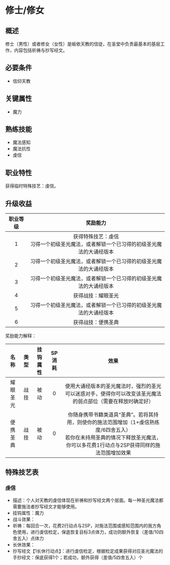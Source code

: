 # 修士/修女

## 概述

修士（男性）或者修女（女性）是皈依天教的信徒，在圣堂中负责最基本的基层工作，内容包括祈祷与抄写经文。

## 必要条件

* 信仰天教

## 关键属性

* 魔力

## 熟练技能

* 魔法感知
* 魔法抗性
* 虔信
  
## 职业特性

获得临时特殊技艺：虔信。

## 升级收益

职业等级|奖励能力
:--:|:--:
1|获得特殊技艺：虔信<br>习得一个初级圣光魔法，或者解锁一个已习得的初级圣光魔法的大诵经版本
2|习得一个初级圣光魔法，或者解锁一个已习得的初级圣光魔法的大诵经版本
3|习得一个初级圣光魔法，或者解锁一个已习得的初级圣光魔法的大诵经版本
4|获得战技：耀眼圣光
5|习得一个初级圣光魔法，或者解锁一个已习得的初级圣光魔法的大诵经版本
6|获得战技：便携圣典

奖励能力解释：

名称|类型|挂钩属性|SP消耗|效果
:--:|:--:|:--:|:--:|:--:
耀眼圣光|战技|被动|0|使用大诵经版本的圣光魔法时，强烈的圣光可以迷惑对手，使得你可以改变该圣光魔法的弱点部位（需要在释放时确定好）
便携圣典|战技|被动|0|你随身携带书籍类道具“圣典”。若将其持用，则使你的施法范围增加（1+虔信熟练度/6四舍五入）<br>若你在未持用圣典的情况下释放圣光魔法，你可以多花费1行动点与2SP获得同样的施法范围增加效果

## 特殊技艺表

### 虔信

* 描述：个人对天教的虔信体现在祈祷和抄写经文两个层面。每一种圣光魔法都需要施法者抄写经文才能够使用。
* 挂钩属性：魔力
* 战斗效果：
* 祈祷：每回合一次，花费2行动点与2SP，对施法范围或感知范围内的我方角色使用，进行虔信检定，保底恢复目标3点体力，成功则额外恢复（差值/10四舍五入）点体力
* 长休效果：
* 抄写经文【1长休行动点】：进行虔信检定，根据检定成果获得对应圣光魔法的手抄经文：保底获得1个；若成功，额外获得（差值/5四舍五入）个